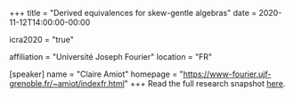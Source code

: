 +++
title = "Derived equivalences for skew-gentle algebras"
date = 2020-11-12T14:00:00-00:00

icra2020 = "true"

affiliation = "Université Joseph Fourier"
location = "FR"

[speaker]
  name = "Claire Amiot"
  homepage = "https://www-fourier.ujf-grenoble.fr/~amiot/indexfr.html"
+++
Read the full research snapshot [here](https://www.icra2020.info/t/amiot-claire-derived-equivalences-for-skew-gentle-algebras/226).
